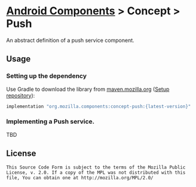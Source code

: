# [Android Components](../../../README.md) > Concept > Push

An abstract definition of a push service component.

## Usage

### Setting up the dependency

Use Gradle to download the library from [maven.mozilla.org](https://maven.mozilla.org/) ([Setup repository](../../../README.md)):

```Groovy
implementation "org.mozilla.components:concept-push:{latest-version}"
```

### Implementing a Push service.

TBD

## License

    This Source Code Form is subject to the terms of the Mozilla Public
    License, v. 2.0. If a copy of the MPL was not distributed with this
    file, You can obtain one at http://mozilla.org/MPL/2.0/
